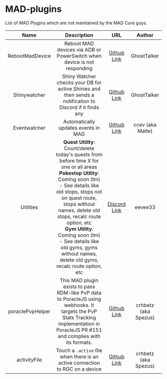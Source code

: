 # MAD-plugins
List of MAD Plugins which are not maintained by the MAD Core guys.

| Name | Description |  URL  | Author |
| :---: | :---: | :---: | :---: |
| RebootMadDevice | Reboot MAD devices via ADB or PowerSwitch when device is not responding | [Github Link](https://github.com/GhostTalker/RebootMadDevice/tree/V2) | GhostTalker |
| Shinywatcher | Shiny Watcher checks your DB for active Shinies and then sends a notification to Discord if it finds any | [Github Link](https://github.com/GhostTalker/shinywatcher) | GhostTalker |
| Eventwatcher | Automatically updates events in MAD | [Github Link](https://github.com/ccev/mp-eventwatcher) | ccev (aka Malte) |
| Utilities | **Quest Utility**: Count/delete today's quests from before time X for one or all areas<br>**Pokestop Utility**: Coming soon (tm) - See details like old stops, stops not on quest route, stops without names, delete old stops, recalc route option, etc<br>**Gym Utility**: Coming soon (tm) - See details like old gyms, gyms without names, delete old gyms, recalc route option, etc | [Discord Link](https://discord.com/channels/465247740553592832/724730529995423796/729088383309053975) | eevee33 |
| poraclePvpHelper | This MAD plugin exists to pass RDM-like PvP data to PoracleJS using webhooks. It targets the PvP Stats Tracking implementation in PoracleJS PR #151 and complies with its formats. | [Github Link](https://github.com/crhbetz/mp-poraclePvpHelper)  | crhbetz (aka Spezus) |
| activityFile | Touch a `.active` file when there is an active connection to RGC on a device | [Github Link](https://github.com/crhbetz/mp-activityFile) | crhbetz (aka Spezus) |
